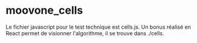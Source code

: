 # moovone_cells

Le fichier javascript pour le test technique est cells.js.
Un bonus réalisé en React permet de visionner l'algorithme, il se trouve dans ./cells.
